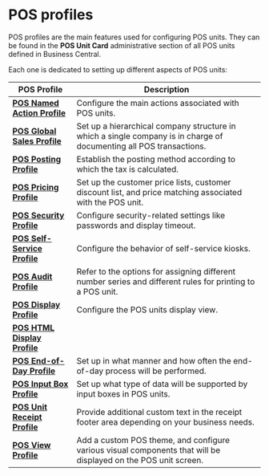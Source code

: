# POS profiles

POS profiles are the main features used for configuring POS units. They can be found in the **POS Unit Card** administrative section of all POS units defined in Business Central.

Each one is dedicated to setting up different aspects of POS units:

| POS Profile     | Description |
| ----------- | ----------- |
| [**POS Named Action Profile**](howto/Named_Action_Code.md) | Configure the main actions associated with POS units. |
| [**POS Global Sales Profile**](howto/POS_Global.md) | Set up a hierarchical company structure in which a single company is in charge of documenting all POS transactions. |
| [**POS Posting Profile**](howto/POS_Pos_Prof.md) | Establish the posting method according to which the tax is calculated. |
| [**POS Pricing Profile**](howto/POS_Pricing_profile.md) | Set up the customer price lists, customer discount list, and price matching associated with the POS unit. |
| [**POS Security Profile**](howto/POS_Security_Profile.md) | Configure security-related settings like passwords and display timeout. |
| [**POS Self-Service Profile**](howto/pos_self_service_prof.md) | Configure the behavior of self-service kiosks. | 
| [**POS Audit Profile**](reference/POS_audit_profile.md) | Refer to the options for assigning different number series and different rules for printing to a POS unit. |
| [**POS Display Profile**](reference/POS_Display_profile.md) | Configure the POS units display view. |
| [**POS HTML Display Profile**](reference/POS_HTMLDisplay_profile.md) |
| [**POS End-of-Day Profile**](reference/POS_End_of_Day_Profile.md) | Set up in what manner and how often the end-of-day process will be performed. |
| [**POS Input Box Profile**](reference/POS_input_box_profile.md) | Set up what type of data will be supported by input boxes in POS units. |
| [**POS Unit Receipt Profile**](reference/POS_unit_Receipt_profile.md) | Provide additional custom text in the receipt footer area depending on your business needs. |
| [**POS View Profile**](reference/POS_view_profile.md) | Add a custom POS theme, and configure various visual components that will be displayed on the POS unit screen. |
